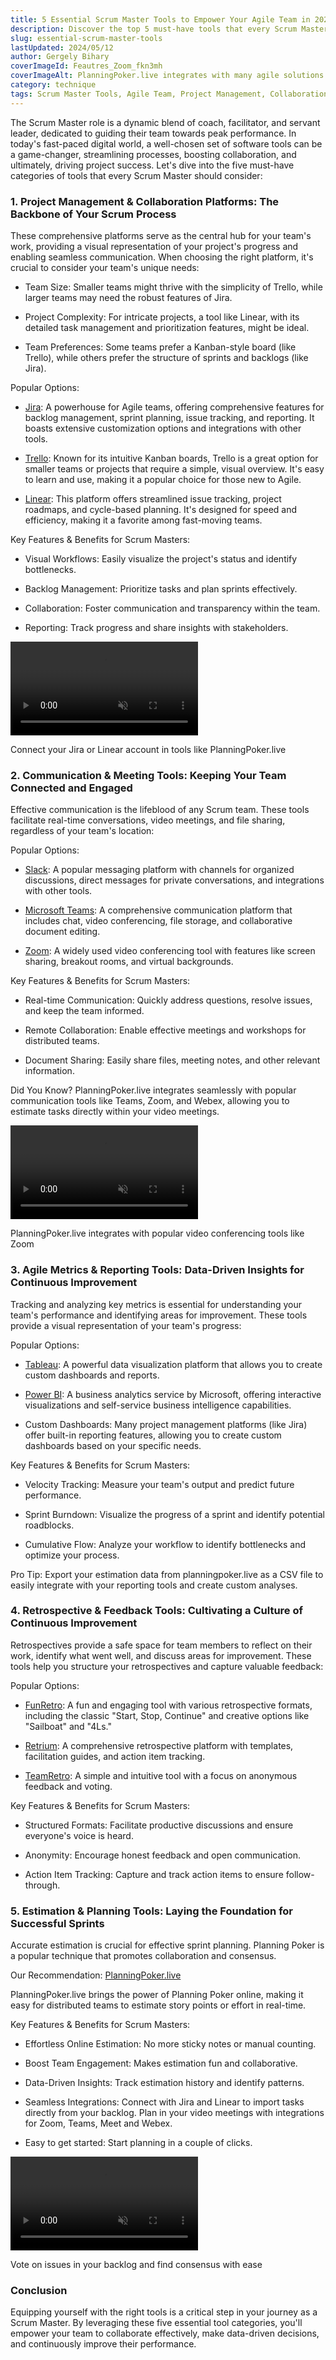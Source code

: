 ```yaml
---
title: 5 Essential Scrum Master Tools to Empower Your Agile Team in 2024
description: Discover the top 5 must-have tools that every Scrum Master needs to streamline processes, boost collaboration, and drive project success. From project management to retrospectives, we've got you covered.
slug: essential-scrum-master-tools
lastUpdated: 2024/05/12
author: Gergely Bihary
coverImageId: Feautres_Zoom_fkn3mh
coverImageAlt: PlanningPoker.live integrates with many agile solutions
category: technique
tags: Scrum Master Tools, Agile Team, Project Management, Collaboration Tools, Retrospectives
---
```


The Scrum Master role is a dynamic blend of coach, facilitator, and servant leader, dedicated to guiding their team towards peak performance. In today's fast-paced digital world, a well-chosen set of software tools can be a game-changer, streamlining processes, boosting collaboration, and ultimately, driving project success. Let's dive into the five must-have categories of tools that every Scrum Master should consider:

### 1\. Project Management & Collaboration Platforms: The Backbone of Your Scrum Process

These comprehensive platforms serve as the central hub for your team's work, providing a visual representation of your project's progress and enabling seamless communication. When choosing the right platform, it's crucial to consider your team's unique needs:

- Team Size: Smaller teams might thrive with the simplicity of Trello, while larger teams may need the robust features of Jira.

- Project Complexity: For intricate projects, a tool like Linear, with its detailed task management and prioritization features, might be ideal.

- Team Preferences: Some teams prefer a Kanban-style board (like Trello), while others prefer the structure of sprints and backlogs (like Jira).

Popular Options:

- [Jira](https://www.atlassian.com/software/jira): A powerhouse for Agile teams, offering comprehensive features for backlog management, sprint planning, issue tracking, and reporting. It boasts extensive customization options and integrations with other tools.

- [Trello](https://trello.com): Known for its intuitive Kanban boards, Trello is a great option for smaller teams or projects that require a simple, visual overview. It's easy to learn and use, making it a popular choice for those new to Agile.

- [Linear](https://linear.app): This platform offers streamlined issue tracking, project roadmaps, and cycle-based planning. It's designed for speed and efficiency, making it a favorite among fast-moving teams.

Key Features & Benefits for Scrum Masters:

- Visual Workflows: Easily visualize the project's status and identify bottlenecks.

- Backlog Management: Prioritize tasks and plan sprints effectively.

- Collaboration: Foster communication and transparency within the team.

- Reporting: Track progress and share insights with stakeholders.

<div class="image-container">
    <video alt="PlanningPoker.live integrates with Jira and Linear" src="https://res.cloudinary.com/dtvhnllmc/video/upload/v1682358351/Jira_Optimized_2_tugns9.mp4" autoplay loop muted playsinline></video>
    <p>Connect your Jira or Linear account in tools like PlanningPoker.live</p>
</div>

### 2\. Communication & Meeting Tools: Keeping Your Team Connected and Engaged

Effective communication is the lifeblood of any Scrum team. These tools facilitate real-time conversations, video meetings, and file sharing, regardless of your team's location:

Popular Options:

- [Slack](https://slack.com): A popular messaging platform with channels for organized discussions, direct messages for private conversations, and integrations with other tools.

- [Microsoft Teams](https://www.microsoft.com/microsoft-teams): A comprehensive communication platform that includes chat, video conferencing, file storage, and collaborative document editing.

- [Zoom](https://zoom.us/): A widely used video conferencing tool with features like screen sharing, breakout rooms, and virtual backgrounds.

Key Features & Benefits for Scrum Masters:

- Real-time Communication: Quickly address questions, resolve issues, and keep the team informed.

- Remote Collaboration: Enable effective meetings and workshops for distributed teams.

- Document Sharing: Easily share files, meeting notes, and other relevant information.

Did You Know? PlanningPoker.live integrates seamlessly with popular communication tools like Teams, Zoom, and Webex, allowing you to estimate tasks directly within your video meetings.

<div class="image-container">
    <video alt="PlanningPoker.live in Zoom" src="https://res.cloudinary.com/dtvhnllmc/video/upload/v1682358347/Zoom_Optimized_hlyfex.mp4" autoplay loop muted playsinline></video>
    <p>PlanningPoker.live integrates with popular video conferencing tools like Zoom</p>
</div>

### 3\. Agile Metrics & Reporting Tools: Data-Driven Insights for Continuous Improvement

Tracking and analyzing key metrics is essential for understanding your team's performance and identifying areas for improvement. These tools provide a visual representation of your team's progress:

Popular Options:

- [Tableau](https://www.tableau.com/): A powerful data visualization platform that allows you to create custom dashboards and reports.

- [Power BI](https://www.microsoft.com/power-platform/products/power-bi): A business analytics service by Microsoft, offering interactive visualizations and self-service business intelligence capabilities.

- Custom Dashboards: Many project management platforms (like Jira) offer built-in reporting features, allowing you to create custom dashboards based on your specific needs.

Key Features & Benefits for Scrum Masters:

- Velocity Tracking: Measure your team's output and predict future performance.

- Sprint Burndown: Visualize the progress of a sprint and identify potential roadblocks.

- Cumulative Flow: Analyze your workflow to identify bottlenecks and optimize your process.

Pro Tip: Export your estimation data from planningpoker.live as a CSV file to easily integrate with your reporting tools and create custom analyses.

### 4\. Retrospective & Feedback Tools: Cultivating a Culture of Continuous Improvement

Retrospectives provide a safe space for team members to reflect on their work, identify what went well, and discuss areas for improvement. These tools help you structure your retrospectives and capture valuable feedback:

Popular Options:

- [FunRetro](https://easyretro.io/): A fun and engaging tool with various retrospective formats, including the classic "Start, Stop, Continue" and creative options like "Sailboat" and "4Ls."

- [Retrium](https://www.retrium.com/): A comprehensive retrospective platform with templates, facilitation guides, and action item tracking.

- [TeamRetro](https://www.teamretro.com/): A simple and intuitive tool with a focus on anonymous feedback and voting.

Key Features & Benefits for Scrum Masters:

- Structured Formats: Facilitate productive discussions and ensure everyone's voice is heard.

- Anonymity: Encourage honest feedback and open communication.

- Action Item Tracking: Capture and track action items to ensure follow-through.

### 5\. Estimation & Planning Tools: Laying the Foundation for Successful Sprints

Accurate estimation is crucial for effective sprint planning. Planning Poker is a popular technique that promotes collaboration and consensus.

Our Recommendation: [PlanningPoker.live](https://planningpoker.live)

PlanningPoker.live brings the power of Planning Poker online, making it easy for distributed teams to estimate story points or effort in real-time.

Key Features & Benefits for Scrum Masters:

- Effortless Online Estimation: No more sticky notes or manual counting.

- Boost Team Engagement: Makes estimation fun and collaborative.

- Data-Driven Insights: Track estimation history and identify patterns.

- Seamless Integrations: Connect with Jira and Linear to import tasks directly from your backlog. Plan in your video meetings with integrations for Zoom, Teams, Meet and Webex.

- Easy to get started: Start planning in a couple of clicks.

<div class="image-container">
    <video alt="Estimation UI in PlanningPoker.live" src="https://res.cloudinary.com/dtvhnllmc/video/upload/v1682358346/Consensus_Optimized_b86ag7.mp4" autoplay loop muted playsinline></video>
    <p>Vote on issues in your backlog and find consensus with ease</p>
</div>

### Conclusion

Equipping yourself with the right tools is a critical step in your journey as a Scrum Master. By leveraging these five essential tool categories, you'll empower your team to collaborate effectively, make data-driven decisions, and continuously improve their performance.
